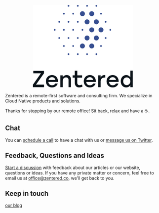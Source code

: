<p align="center">
  <img src="https://raw.githubusercontent.com/zentered/.github/main/img/zentered.png" width="324" height="268" alt="Zentered Software Solutions" />
</p>

Zentered is a remote-first software and consulting firm. We specialize in Cloud
Native products and solutions.

Thanks for stopping by our remote office! Sit back, relax and have a ☕️.

## Chat

You can [schedule a call](https://app.simplymeet.me/zentered) to have a chat
with us or [message us on Twitter](http://twitter.com/zenteredco).

## Feedback, Questions and Ideas

[Start a discussion](https://github.com/zentered/zentered/discussions/new?category=ideas-feedback)
with feedback about our articles or our website, questions or ideas. If you have
any private matter or concern, feel free to email us at office@zentered.co,
we'll get back to you.

## Keep in touch

[our blog](https://zentered.co/blog)
